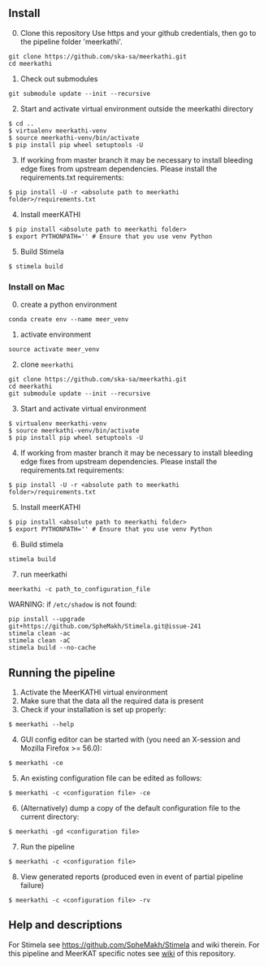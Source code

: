 ## Install
0. Clone this repository
Use https and your github credentials, then go to the pipeline folder 'meerkathi'.
```
git clone https://github.com/ska-sa/meerkathi.git
cd meerkathi
```
1. Check out submodules
```
git submodule update --init --recursive 
```
2. Start and activate virtual environment outside the meerkathi directory
```
$ cd ..
$ virtualenv meerkathi-venv
$ source meerkathi-venv/bin/activate
$ pip install pip wheel setuptools -U
```
3. If working from master branch it may be necessary to install bleeding edge fixes from upstream dependencies. Please install the requirements.txt requirements:
```
$ pip install -U -r <absolute path to meerkathi folder>/requirements.txt
```
4. Install meerKATHI
```
$ pip install <absolute path to meerkathi folder>
$ export PYTHONPATH='' # Ensure that you use venv Python
```
5. Build Stimela
```
$ stimela build
```

### Install on Mac

0. create a python environment

`conda create env --name meer_venv`

1. activate environment

`source activate meer_venv`

2. clone `meerkathi`
```
git clone https://github.com/ska-sa/meerkathi.git
cd meerkathi
git submodule update --init --recursive 
```
3. Start and activate virtual environment
```
$ virtualenv meerkathi-venv
$ source meerkathi-venv/bin/activate
$ pip install pip wheel setuptools -U
```
4. If working from master branch it may be necessary to install bleeding edge fixes from upstream dependencies. Please install the requirements.txt requirements:
```
$ pip install -U -r <absolute path to meerkathi folder>/requirements.txt
```
5. Install meerKATHI
```
$ pip install <absolute path to meerkathi folder>
$ export PYTHONPATH='' # Ensure that you use venv Python
```

6. Build stimela

`stimela build`

7. run meerkathi

`meerkathi -c path_to_configuration_file`

WARNING: if `/etc/shadow` is not found:
```
pip install --upgrade git+https://github.com/SpheMakh/Stimela.git@issue-241
stimela clean -ac
stimela clean -aC
stimela build --no-cache
```

## Running the pipeline
1. Activate the MeerKATHI virtual environment
2. Make sure that the data all the required data is present
3. Check if your installation is set up properly: 
```
$ meerkathi --help
```
4. GUI config editor can be started with (you need an X-session and Mozilla Firefox >= 56.0):
```
$ meerkathi -ce
```
5. An existing configuration file can be edited as follows:
```
$ meerkathi -c <configuration file> -ce
```
6. (Alternatively) dump a copy of the default configuration file to the current directory:
```
$ meerkathi -gd <configuration file>
```
7. Run the pipeline
```
$ meerkathi -c <configuration file>
```
8. View generated reports (produced even in event of partial pipeline failure)
```
$ meerkathi -c <configuration file> -rv
```
## Help and descriptions
For Stimela see https://github.com/SpheMakh/Stimela and wiki therein.
For this pipeline and MeerKAT specific notes see [wiki](https://github.com/ska-sa/meerkathi/wiki) of this repository.
